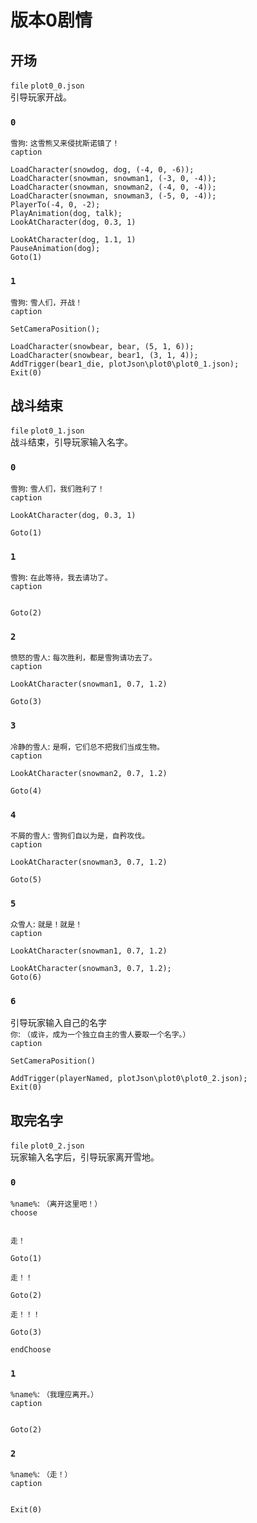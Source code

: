 # 版本0剧情
## 开场
`file` `plot0_0.json`  
引导玩家开战。  
### `0`
`雪狗`: `这雪熊又来侵扰斯诺镇了！`  
`caption`  
```
LoadCharacter(snowdog, dog, (-4, 0, -6));
LoadCharacter(snowman, snowman1, (-3, 0, -4));
LoadCharacter(snowman, snowman2, (-4, 0, -4));
LoadCharacter(snowman, snowman3, (-5, 0, -4));
PlayerTo(-4, 0, -2);
PlayAnimation(dog, talk);
LookAtCharacter(dog, 0.3, 1)
```
```
LookAtCharacter(dog, 1.1, 1)
PauseAnimation(dog);
Goto(1)
```
### `1`
`雪狗`: `雪人们，开战！`  
`caption`  
```
SetCameraPosition();
```
```
LoadCharacter(snowbear, bear, (5, 1, 6));
LoadCharacter(snowbear, bear1, (3, 1, 4));
AddTrigger(bear1_die, plotJson\plot0\plot0_1.json);
Exit(0)
```
## 战斗结束
`file` `plot0_1.json`  
战斗结束，引导玩家输入名字。  
### `0`
`雪狗`: `雪人们，我们胜利了！`  
`caption`  
```
LookAtCharacter(dog, 0.3, 1)
```
```
Goto(1)
```
### `1`
`雪狗`: `在此等待，我去请功了。`  
`caption`  
```
```
```
Goto(2)
```
### `2`
`愤怒的雪人`: `每次胜利，都是雪狗请功去了。`  
`caption`  
```
LookAtCharacter(snowman1, 0.7, 1.2)
```
```
Goto(3)
```
### `3`
`冷静的雪人`: `是啊，它们总不把我们当成生物。`  
`caption`  
```
LookAtCharacter(snowman2, 0.7, 1.2)
```
```
Goto(4)
```
### `4`
`不屑的雪人`: `雪狗们自以为是，自矜攻伐。`  
`caption`  
```
LookAtCharacter(snowman3, 0.7, 1.2)
```
```
Goto(5)
```
### `5`
`众雪人`: `就是！就是！`  
`caption`  
```
LookAtCharacter(snowman1, 0.7, 1.2)
```
```
LookAtCharacter(snowman3, 0.7, 1.2);
Goto(6)
```
### `6`
引导玩家输入自己的名字  
`你`: `（或许，成为一个独立自主的雪人要取一个名字。）`  
`caption`  
```
SetCameraPosition()
```
```
AddTrigger(playerNamed, plotJson\plot0\plot0_2.json);
Exit(0)
```
## 取完名字
`file` `plot0_2.json`  
玩家输入名字后，引导玩家离开雪地。  
### `0`
`%name%`: `（离开这里吧！）`  
`choose`  
```
```
`走！`  
```
Goto(1)
```
`走！！`  
```
Goto(2)
```
`走！！！`  
```
Goto(3)
```
`endChoose`
### `1`
`%name%`: `（我理应离开。）`  
`caption`  
```
```
```
Goto(2)
```
### `2`
`%name%`: `（走！）`  
`caption`  
```
```
```
Exit(0)
```
